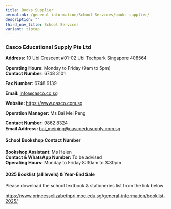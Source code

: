 ```yaml
---
title: Books Supplier
permalink: /general-information/School-Services/books-supplier/
description: ""
third_nav_title: School Services
variant: tiptap
---
```

<h3>Casco Educational Supply Pte Ltd</h3>
<p><strong>Address:</strong>&nbsp;10 Ubi Crescent #01-02 Ubi Techpark Singapore
408564</p>
<p><strong>Operating Hours</strong>: Monday to Friday (9am to 5pm)
<br><strong>Contact Number:</strong>&nbsp;6748 3101</p>
<p><strong>Fax Number:</strong> 6748 9139</p>
<p><strong>Email: </strong><a href="mailto:info@casco.co.sg" rel="noopener noreferrer nofollow" target="_blank">info@casco.co.sg</a>
</p>
<p><strong>Website: </strong><a href="https://www.casco.com.sg" rel="noopener noreferrer nofollow" target="_blank">https://www.casco.com.sg</a>
</p>
<p><strong>Operation Manager:</strong> Ms Bai Mei Peng</p>
<p><strong>Contact Number:</strong>&nbsp;9862 8324
<br><strong>Email Address:&nbsp;</strong><a href="bai_meiping@cascoedusupply.com.sg" rel="noopener noreferrer nofollow" target="_blank">bai_meiping@cascoedusupply.com.sg</a>
</p>
<p></p>
<h4>School Bookshop Contact Number</h4>
<p><strong>Bookshop Assistant: </strong>Ms Helen
<br><strong>Contact &amp; WhatsApp Number:&nbsp;</strong>To be advised
<br><strong>Operating Hours:</strong>&nbsp;Monday to Friday 8:30am to 3:30pm</p>
<p></p>
<h4>2025 Booklist (all levels) &amp; Year-End Sale</h4>
<p>Please download the school textbook &amp; stationeries list from the link
below</p>
<p><a href="https://www.princesselizabethpri.moe.edu.sg/general-information/booklist-2025/" rel="noopener nofollow" target="_blank">https://www.princesselizabethpri.moe.edu.sg/general-information/booklist-2025/</a>
</p>